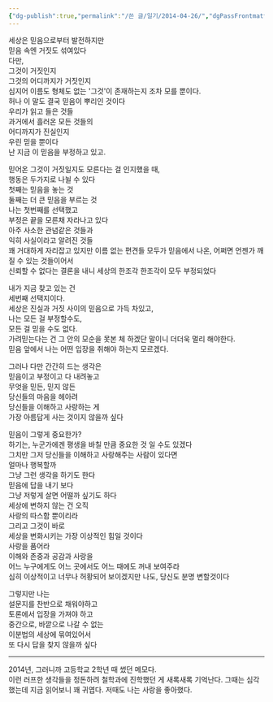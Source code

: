 ```yaml
---
{"dg-publish":true,"permalink":"/쓴 글/일기/2014-04-26/","dgPassFrontmatter":true}
---
```


세상은 믿음으로부터 발전하지만  
믿음 속엔 거짓도 섞여있다  
다만,  
그것이 거짓인지  
그것의 어디까지가 거짓인지  
심지어 이름도 형체도 없는 '그것'이 존재하는지 조차 모를 뿐이다.  
허나 이 말도 결국 믿음이 뿌리인 것이다  
우리가 읽고 들은 것들  
과거에서 흘러온 모든 것들의  
어디까지가 진실인지  
우린 믿을 뿐이다  
난 지금 이 믿음을 부정하고 있고.  
  
믿어온 그것이 거짓일지도 모른다는 걸 인지했을 때,  
행동은 두가지로 나뉠 수 있다  
첫째는 믿음을 놓는 것  
둘째는 더 큰 믿음을 부르는 것  
나는 첫번째를 선택했고  
부정은 끝을 모른채 자라나고 있다  
아주 사소한 관념같은 것들과  
익히 사실이라고 알려진 것들  
꽤 거대하게 자리잡고 있지만 이름 없는 편견들 모두가 믿음에서 나온, 어쩌면 언젠가 깨질 수 있는 것들이어서  
신뢰할 수 없다는 결론을 내니 세상의 한조각 한조각이 모두 부정되었다  
  
내가 지금 찾고 있는 건  
세번째 선택지이다.  
세상은 진실과 거짓 사이의 믿음으로 가득 차있고,  
나는 모든 걸 부정할수도,  
모든 걸 믿을 수도 없다.  
가려믿는다는 건 그 안의 모순을 못본 체 하겠단 말이니 더더욱 멀리 해야한다.  
믿음 앞에서 나는 어떤 입장을 취해야 하는지 모르겠다.  
  
그러나 다만 간간히 드는 생각은  
믿음이고 부정이고 다 내려놓고  
무엇을 믿든, 믿지 않든  
당신들의 마음을 헤아려  
당신들을 이해하고 사랑하는 게  
가장 아름답게 사는 것이지 않을까 싶다  
  
믿음이 그렇게 중요한가?  
하기는, 누군가에겐 평생을 바칠 만큼 중요한 것 일 수도 있겠다  
그치만 그저 당신들을 이해하고 사랑해주는 사람이 있다면  
얼마나 행복할까  
그냥 그런 생각을 하기도 한다  
믿음에 답을 내기 보다  
그냥 저렇게 살면 어떨까 싶기도 하다  
세상에 변하지 않는 건 오직  
사랑의 따스함 뿐이리라  
그리고 그것이 바로  
세상을 변화시키는 가장 이상적인 힘일 것이다  
사랑을 품어라  
이해와 존중과 공감과 사랑을  
어느 누구에게도 어느 곳에서도 어느 때에도 꺼내 보여주라  
심히 이상적이고 너무나 허황되어 보이겠지만 나도, 당신도 분명 변할것이다  
  
그렇지만 나는  
설문지를 찬반으로 채워야하고  
토론에서 입장을 가져야 하고  
중간으로, 바깥으로 나갈 수 없는  
이분법의 세상에 묶여있어서  
또 다시 답을 찾지 않을까 싶다  
  

---

  
2014년, 그러니까 고등학교 2학년 때 썼던 메모다.  
이런 러프한 생각들을 정돈하려 철학과에 진학했던 게 새록새록 기억난다. 그때는 심각했는데 지금 읽어보니 꽤 귀엽다. 저때도 나는 사랑을 좋아했다.